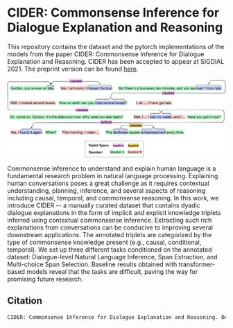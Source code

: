 # CIDER: Commonsense Inference for Dialogue Explanation and Reasoning

This repository contains the dataset and the pytorch implementations of the models from the paper CIDER: Commonsense Inference for Dialogue Explanation and Reasoning. CIDER has been accepted to appear at SIGDIAL 2021. The preprint version can be found [here](https://arxiv.org/abs/2106.00510).


![Alt text](cider.jpg?raw=true "Annotations in CIDER")

Commonsense inference to understand and explain human language is a fundamental research problem in natural language processing. Explaining human conversations poses a great challenge as it requires contextual understanding, planning, inference, and several aspects of reasoning including causal, temporal, and commonsense reasoning. In this work, we introduce CIDER -- a manually curated dataset that contains dyadic dialogue explanations in the form of implicit and explicit knowledge triplets inferred using contextual commonsense inference. Extracting such rich explanations from conversations can be conducive to improving several downstream applications. The annotated triplets are categorized by the type of commonsense knowledge present (e.g., causal, conditional, temporal). We set up three different tasks conditioned on the annotated dataset: Dialogue-level Natural Language Inference, Span Extraction, and Multi-choice Span Selection. Baseline results obtained with transformer-based models reveal that the tasks are difficult, paving the way for promising future research. 


## Citation

```bash
CIDER: Commonsense Inference for Dialogue Explanation and Reasoning. Deepanway Ghosal and Pengfei Hong and Siqi Shen and Navonil Majumder and Rada Mihalcea and Soujanya Poria. SIGDIAL 2021.
```
